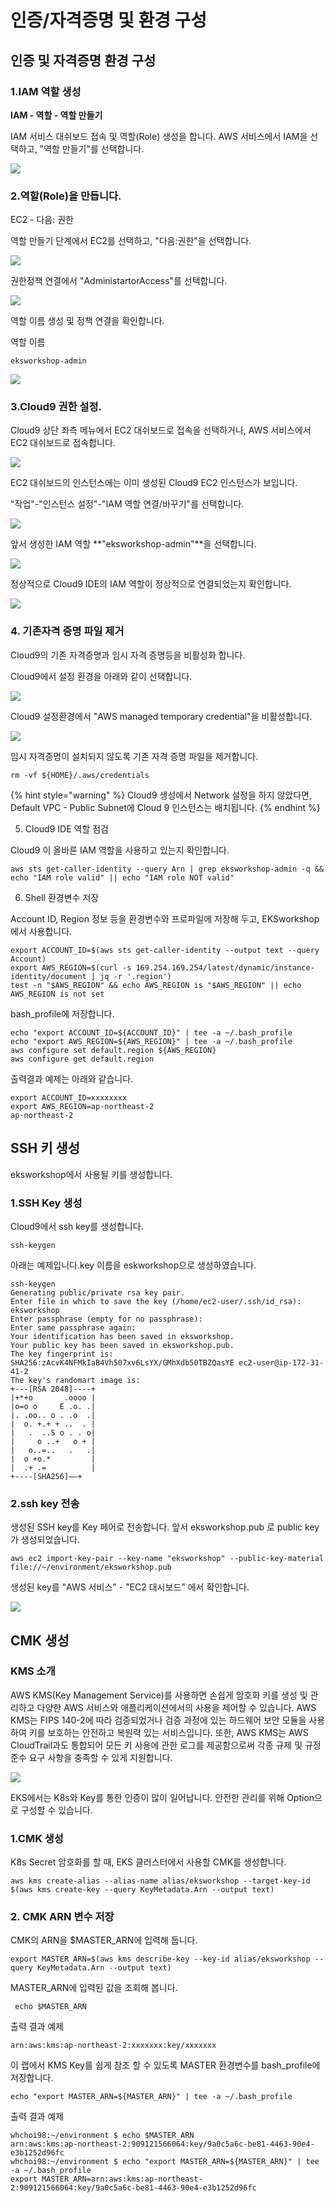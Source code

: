# 인증/자격증명 및 환경 구성

## 인증 및 자격증명 환경 구성

### 1.IAM 역할 생성

**IAM - 역할 - 역할 만들기**

IAM 서비스 대쉬보드 접속 및 역할\(Role\) 생성을 합니다. AWS 서비스에서 IAM을 선택하고, "역할 만들기"를 선택합니다.

![](../.gitbook/assets/image%20%2816%29.png)

### 2.역할\(Role\)을 만듭니다.

EC2 - 다음: 권한

역할 만들기 단계에서 EC2를 선택하고, "다음:권한"을 선택합니다.

![](../.gitbook/assets/image%20%285%29.png)

권한정책 연결에서 "AdministartorAccess"를 선택합니다.

![](../.gitbook/assets/image%20%2812%29.png)

역할 이름 생성 및 정책 연결을 확인합니다.

역할 이름

```text
eksworkshop-admin
```

![](../.gitbook/assets/image%20%2815%29.png)

### 3.Cloud9 권한 설정.

Cloud9 상단 좌측 메뉴에서 EC2 대쉬보드로 접속을 선택하거나, AWS 서비스에서 EC2 대쉬보드로 접속합니다.

![](../.gitbook/assets/image%20%2813%29.png)

EC2 대쉬보드의 인스턴스에는 이미 생성된 Cloud9 EC2 인스턴스가 보입니다.

"작업"-"인스턴스 설정"-"IAM 역할 연결/바꾸기"를 선택합니다.

![](../.gitbook/assets/image%20%2810%29.png)

앞서 생성한 IAM 역할 **"eksworkshop-admin"**을 선택합니다.

![](../.gitbook/assets/image%20%284%29.png)

정상적으로 Cloud9 IDE의 IAM 역할이 정상적으로 연결되었는지 확인합니다.

![](../.gitbook/assets/image%20%2811%29.png)

### 4. 기존자격 증명 파일 제거

Cloud9의 기존 자격증명과 임시 자격 증명등을 비활성화 합니다.

Cloud9에서 설정 환경을 아래와 같이 선택합니다.

![](../.gitbook/assets/image%20%281%29.png)

Cloud9 설정환경에서 "AWS managed temporary credential"을 비활성합니다.

![](../.gitbook/assets/image%20%286%29.png)

임시 자격증명이 설치되지 않도록 기존 자격 증명 파일을 제거합니다.

```text
rm -vf ${HOME}/.aws/credentials
```

{% hint style="warning" %}
Cloud9 생성에서 Network 설정을 하지 않았다면, Default VPC - Public Subnet에 Cloud 9 인스턴스는 배치됩니다.
{% endhint %}

5. Cloud9 IDE 역할 점검

Cloud9 이 올바른 IAM 역할을 사용하고 있는지 확인합니다.

```text
aws sts get-caller-identity --query Arn | grep eksworkshop-admin -q && echo "IAM role valid" || echo "IAM role NOT valid"
```

6. Shell 환경변수 저장

Account ID, Region 정보 등을 환경변수와 프로파일에 저장해 두고, EKSworkshop 에서 사용합니다.

```text
export ACCOUNT_ID=$(aws sts get-caller-identity --output text --query Account)
export AWS_REGION=$(curl -s 169.254.169.254/latest/dynamic/instance-identity/document | jq -r '.region')
test -n "$AWS_REGION" && echo AWS_REGION is "$AWS_REGION" || echo AWS_REGION is not set
```

bash\_profile에 저장합니다.

```text
echo "export ACCOUNT_ID=${ACCOUNT_ID}" | tee -a ~/.bash_profile
echo "export AWS_REGION=${AWS_REGION}" | tee -a ~/.bash_profile
aws configure set default.region ${AWS_REGION}
aws configure get default.region
```

출력결과 예제는 아래와 같습니다.

```text
export ACCOUNT_ID=xxxxxxxx
export AWS_REGION=ap-northeast-2
ap-northeast-2
```

## SSH 키 생성

eksworkshop에서 사용될 키를 생성합니다.

### 1.SSH Key 생성

Cloud9에서 ssh key를 생성합니다.

```text
ssh-keygen
```

아래는 예제입니다.key 이름을 eskworkshop으로 생성하였습니다.

```text
ssh-keygen
Generating public/private rsa key pair.
Enter file in which to save the key (/home/ec2-user/.ssh/id_rsa): eksworkshop
Enter passphrase (empty for no passphrase): 
Enter same passphrase again: 
Your identification has been saved in eksworkshop.
Your public key has been saved in eksworkshop.pub.
The key fingerprint is:
SHA256:zAcvK4NFMkIaB4Vh507xv6LsYX/GMhXdb50TBZQasYE ec2-user@ip-172-31-41-2
The key's randomart image is:
+---[RSA 2048]----+
|+*+o       .oooo |
|o=o o     E .o. .|
|. .oo.. o . .o  .|
|  o. +.+ + ..  . |
|   .  ..S o . . o|
|     o ..+   o + |
|   o..=..   .   .|
|  o +o.*         |
|  .+ .=          |
+----[SHA256]——+
```

### 2.ssh key 전송

생성된 SSH key를  Key 페어로 전송합니다. 앞서 eksworkshop.pub 로 public key가 생성되었습니다.

```text
aws ec2 import-key-pair --key-name "eksworkshop" --public-key-material file://~/environment/eksworkshop.pub
```

생성된 key를 "AWS 서비스" - "EC2 대시보드" 에서 확인합니다.

![](../.gitbook/assets/image%20%287%29.png)

## CMK  생성

### KMS 소개

AWS KMS\(Key Management Service\)를 사용하면 손쉽게 암호화 키를 생성 및 관리하고 다양한 AWS 서비스와 애플리케이션에서의 사용을 제어할 수 있습니다. AWS KMS는 FIPS 140-2에 따라 검증되었거나 검증 과정에 있는 하드웨어 보안 모듈을 사용하여 키를 보호하는 안전하고 복원력 있는 서비스입니다. 또한, AWS KMS는 AWS CloudTrail과도 통합되어 모든 키 사용에 관한 로그를 제공함으로써 각종 규제 및 규정 준수 요구 사항을 충족할 수 있게 지원합니다. 

![](../.gitbook/assets/image.png)

EKS에서는 K8s와 Key를 통한 인증이 많이 일어납니다. 안전한 관리를 위해 Option으로 구성할 수 있습니다.

### 1.CMK 생성

K8s Secret 암호화를 할 때, EKS 클러스터에서 사용할 CMK를 생성합니다.

```text
aws kms create-alias --alias-name alias/eksworkshop --target-key-id $(aws kms create-key --query KeyMetadata.Arn --output text)
```

### 2. CMK ARN 변수 저장

CMK의 ARN을 $MASTER\_ARN에 입력해 둡니다. 

```text
export MASTER_ARN=$(aws kms describe-key --key-id alias/eksworkshop --query KeyMetadata.Arn --output text)
```

MASTER\_ARN에 입력된 값을 조회해 봅니다.

```text
 echo $MASTER_ARN
```

출력 결과 예제 

```text
arn:aws:kms:ap-northeast-2:xxxxxxx:key/xxxxxxx
```

이 랩에서 KMS Key를 쉽게 참조 할 수 있도록 MASTER 환경변수를 bash\_profile에 저장합니다.

```text
echo "export MASTER_ARN=${MASTER_ARN}" | tee -a ~/.bash_profile
```

출력 결과 예제

```text
whchoi98:~/environment $ echo $MASTER_ARN
arn:aws:kms:ap-northeast-2:909121566064:key/9a0c5a6c-be81-4463-90e4-e3b1252d96fc
whchoi98:~/environment $ echo "export MASTER_ARN=${MASTER_ARN}" | tee -a ~/.bash_profile
export MASTER_ARN=arn:aws:kms:ap-northeast-2:909121566064:key/9a0c5a6c-be81-4463-90e4-e3b1252d96fc
```





